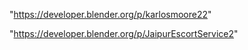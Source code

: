 "https://developer.blender.org/p/karlosmoore22"

"https://developer.blender.org/p/JaipurEscortService2"

